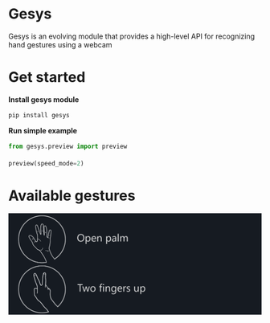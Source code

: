 # Gesys
Gesys is an evolving module that provides a high-level API for recognizing hand gestures using a webcam

# Get started
**Install gesys module**
```python
pip install gesys
```
**Run simple example**
```python
from gesys.preview import preview

preview(speed_mode=2)
```

# Available gestures

![](content/av.png)